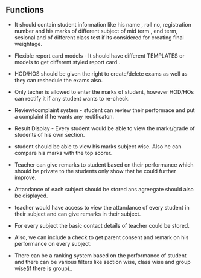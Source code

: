 ## Functions
   * It should contain student information like his name , roll no, registration number and his marks of different subject of mid term , end term, sesional and of different class test if its considered for creating final weightage.
      
   * Flexible report card models - It should have different TEMPLATES or models to get different styled report card .
      
   * HOD/HOS should be given the right to create/delete exams as well as they can reshedule the exams also.
      
   * Only techer is allowed to enter the marks of student, however HOD/HOs can rectify it if any student wants to re-check.
      
   * Review/complaint system - student can review their performace and put a complaint if he wants any rectificaton.
      
   * Result Display - Every student would be able to view the marks/grade of students of his own section.
      
   * student should be able to view his marks subject wise. Also he can compare his marks with the top scorer.
      
   * Teacher can give remarks to student based on their performance which should be private to the students only show  that he could further improve.
      
   * Attandance of each subject should be stored ans agreegate should also be displayed.
      
   * teacher would have access to view the attandance of every student in their subject and can give remarks in their subject.
      
   * For every subject the basic contact details of teacher could be stored.

* Also, we can include a check to get parent consent and remark on his performance on every subject.

* There can be a ranking system based on the performance of student and there can be various filters like section wise, class wise and group wise(if there is group)..
